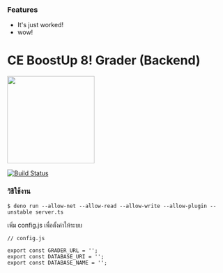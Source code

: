 ### Features

- It's just worked!
- wow!

# CE BoostUp 8! Grader (Backend)

<img src="https://deno.land/logo.svg" width="200">

[![Build Status](https://travis-ci.org/AOEpeople/Tagging.svg?branch=master)](https://travis-ci.org/AOEpeople/Tagging)




### วิธีใช้งาน

```
$ deno run --allow-net --allow-read --allow-write --allow-plugin --unstable server.ts
```

เพิ่ม config.js เพื่อตั้งค่าให้ระบบ
```
// config.js

export const GRADER_URL = '';
export const DATABASE_URI = '';
export const DATABASE_NAME = '';
```
